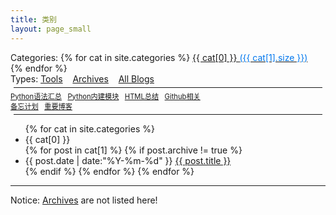 ```yaml
---
title: 类别
layout: page_small
---
```


<div id='tag_cloud'>
Categories:  
{% for cat in site.categories %}
<a class="linknoline" href="#{{ cat[0] }}" title="{{ cat[0] }}" rel="{{ cat[1].size }}">{{ cat[0] }} <span style="color:#07e"> ({{ cat[1].size }})</span></a>&nbsp;&nbsp;&nbsp;
{% endfor %}

<br/>
Types: 
<a class="linknoline" href="/DailyTools" title="Tools">Tools</a>&nbsp;&nbsp;&nbsp;
<a class="linknoline" href="/pages/archives.html" title="Archives">Archives</a>&nbsp;&nbsp;&nbsp;
<a class="linknoline" href="/pages/allblogs.html" title="AllBlogs">All Blogs</a>&nbsp;&nbsp;&nbsp;

<hr style="margin:5px;border-width:2px;">

<span style="font-size:0.8em">
<a class="linknoline" target='_blank' href="/1234/01/01/Python-Language/">Python语法汇总</a>&nbsp;&nbsp;
<a class="linknoline" target='_blank' href="/1234/01/02/Python-BuildinModules/">Python内建模块</a>&nbsp;&nbsp;
<a class="linknoline" target='_blank' href="/1234/06/01/HTML-Language/">HTML总结</a>&nbsp;&nbsp;
<a class="linknoline" target='_blank' href="/1233/01/01/Github-related/">Github相关</a>&nbsp;&nbsp;
<br/>
<a class="linknoline" target='_blank' href="/1111/11/11/Plans/">备忘计划</a>&nbsp;&nbsp;
<a class="linknoline" target='_blank' href="/1111/11/10/important-blog/">重要博客</a>&nbsp;&nbsp;
</span>

</div>

<hr style="margin:5px;border-width:2px;">

<!--a href="{{ site.url }}{{ post.url }}" title="{{ post.title }}">{{ post.title }} </a-->

<ul class="listing">
{% for cat in site.categories %}
  <li class="listing-seperator" id="{{ cat[0] }}">{{ cat[0] }}</li>
{% for post in cat[1] %}
  {% if post.archive != true %}
  <li class="listing-item">
  <time datetime="{{ post.date | date:"%Y-%m-%d" }}">{{ post.date | date:"%Y-%m-%d" }}</time>
  <a href="{{ post.url }}" target='_blank' title="{{ post.title }}">{{ post.title }}</a>
  </li>
  {% endif %}
{% endfor %}
{% endfor %}
</ul>

<!--script src="/jscss/jquery.tagcloud.js" charset="utf-8"></script> 
<script language="javascript">
$.fn.tagcloud.defaults = {
    size: {start: 1, end: 1, unit: 'em'},
      color: {start: '#f8e0e6', end: '#ff3333'}
};

$(function () {
    $('#tag_cloud a').tagcloud();
});
</script-->

------

Notice: [Archives](/pages/archives.html) are not listed here! 
